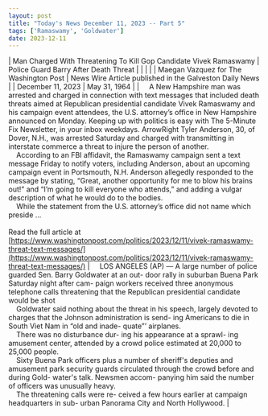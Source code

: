 ```yaml
---
layout: post
title: "Today's News December 11, 2023 -- Part 5"
tags: ['Ramaswamy', 'Goldwater']
date: 2023-12-11
---
```


| Man Charged With Threatening To Kill Gop Candidate Vivek Ramaswamy | Police Guard Barry After Death Threat  |
|  |  |
| Maegan Vazquez for The Washington Post | News Wire Article published in the Galveston Daily News |
| December 11, 2023 | May 31, 1964 |
| &nbsp;&nbsp;&nbsp;&nbsp;A New Hampshire man was arrested and charged in connection with text messages that included death threats aimed at Republican presidential candidate Vivek Ramaswamy and his campaign event attendees, the U.S. attorney’s office in New Hampshire announced on Monday. Keeping up with politics is easy with The 5-Minute Fix Newsletter, in your inbox weekdays. ArrowRight Tyler Anderson, 30, of Dover, N.H., was arrested Saturday and charged with transmitting in interstate commerce a threat to injure the person of another.<br>&nbsp;&nbsp;&nbsp;&nbsp;According to an FBI affidavit, the Ramaswamy campaign sent a text message Friday to notify voters, including Anderson, about an upcoming campaign event in Portsmouth, N.H. Anderson allegedly responded to the message by stating, “Great, another opportunity for me to blow his brains out!” and “I’m going to kill everyone who attends,” and adding a vulgar description of what he would do to the bodies.<br>&nbsp;&nbsp;&nbsp;&nbsp;While the statement from the U.S. attorney’s office did not name which preside ...<br><br>Read the full article at<br>[https://www.washingtonpost.com/politics/2023/12/11/vivek-ramaswamy-threat-text-messages/](https://www.washingtonpost.com/politics/2023/12/11/vivek-ramaswamy-threat-text-messages/) | &nbsp;&nbsp;&nbsp;&nbsp;LOS ANGELES (AP) — A large number of police guarded Sen. Barry Goldwater at an out- door rally in suburban Buena Park Saturday night after cam- paign workers received three anonymous telephone calls threatening that the Republican presidential candidate would be shot<br>&nbsp;&nbsp;&nbsp;&nbsp;Goldwater said nothing about the threat in his speech, largely devoted to charges that the Johnson administration is send- ing Americans to die in South Viet Nam in “old and inade- quate”’ airplanes.<br>&nbsp;&nbsp;&nbsp;&nbsp;There was no disturbance dur- ing his appearance at a sprawl- ing amusement center, attended by a crowd police estimated at 20,000 to 25,000 people.<br>&nbsp;&nbsp;&nbsp;&nbsp;Sixty Buena Park officers plus a number of sheriff's deputies and amusement park security guards circulated through the crowd before and during Gold- water's talk. Newsmen accom- panying him said the number of officers was unusually heavy.<br>&nbsp;&nbsp;&nbsp;&nbsp;The threatening calls were re- ceived a few hours earlier at campaign headquarters in sub- urban Panorama City and North Hollywood.  |